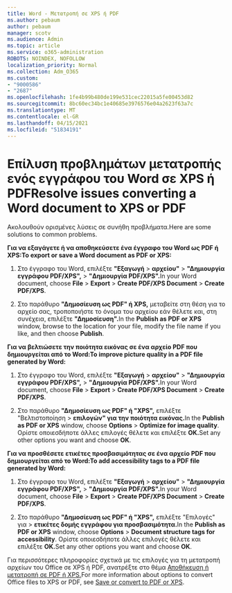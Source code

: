 ```yaml
---
title: Word - Μετατροπή σε XPS ή PDF
ms.author: pebaum
author: pebaum
manager: scotv
ms.audience: Admin
ms.topic: article
ms.service: o365-administration
ROBOTS: NOINDEX, NOFOLLOW
localization_priority: Normal
ms.collection: Adm_O365
ms.custom:
- "9000586"
- "2687"
ms.openlocfilehash: 1fe4b99b480de199e531cec22015a5fe00453d82
ms.sourcegitcommit: 8bc60ec34bc1e40685e3976576e04a2623f63a7c
ms.translationtype: MT
ms.contentlocale: el-GR
ms.lasthandoff: 04/15/2021
ms.locfileid: "51834191"
---
```

# <a name="resolve-issues-converting-a-word-document-to-xps-or-pdf"></a><span data-ttu-id="b630a-102">Επίλυση προβλημάτων μετατροπής ενός εγγράφου του Word σε XPS ή PDF</span><span class="sxs-lookup"><span data-stu-id="b630a-102">Resolve issues converting a Word document to XPS or PDF</span></span>

<span data-ttu-id="b630a-103">Ακολουθούν ορισμένες λύσεις σε συνήθη προβλήματα.</span><span class="sxs-lookup"><span data-stu-id="b630a-103">Here are some solutions to common problems.</span></span> 

<span data-ttu-id="b630a-104">**Για να εξαγάγετε ή να αποθηκεύσετε ένα έγγραφο του Word ως PDF ή XPS:**</span><span class="sxs-lookup"><span data-stu-id="b630a-104">**To export or save a Word document as PDF or XPS:**</span></span>

1. <span data-ttu-id="b630a-105">Στο έγγραφο του Word, επιλέξτε **"Εξαγωγή**  >  **αρχείου"**  >  **"Δημιουργία εγγράφου PDF/XPS",**  >  **"Δημιουργία PDF/XPS".**</span><span class="sxs-lookup"><span data-stu-id="b630a-105">In your Word document, choose  **File** > **Export** > **Create PDF/XPS Document** > **Create PDF/XPS**.</span></span>

2. <span data-ttu-id="b630a-106">Στο παράθυρο **"Δημοσίευση ως PDF" ή XPS,** μεταβείτε στη θέση για το αρχείο σας, τροποποιήστε το όνομα του αρχείου εάν θέλετε και, στη συνέχεια, επιλέξτε **"Δημοσίευση".**</span><span class="sxs-lookup"><span data-stu-id="b630a-106">In the **Publish as PDF or XPS** window, browse to the location for your file, modify the file name if you like, and then choose **Publish**.</span></span>

<span data-ttu-id="b630a-107">**Για να βελτιώσετε την ποιότητα εικόνας σε ένα αρχείο PDF που δημιουργείται από το Word:**</span><span class="sxs-lookup"><span data-stu-id="b630a-107">**To improve picture quality in a PDF file generated by Word:**</span></span>

1. <span data-ttu-id="b630a-108">Στο έγγραφο του Word, επιλέξτε **"Εξαγωγή**  >  **αρχείου"**  >  **"Δημιουργία εγγράφου PDF/XPS",**  >  **"Δημιουργία PDF/XPS".**</span><span class="sxs-lookup"><span data-stu-id="b630a-108">In your Word document, choose  **File** > **Export** > **Create PDF/XPS Document** > **Create PDF/XPS**.</span></span>

2. <span data-ttu-id="b630a-109">Στο παράθυρο **"Δημοσίευση ως PDF" ή "XPS",** επιλέξτε "Βελτιστοποίηση   >  **επιλογών" για την ποιότητα εικόνας.**</span><span class="sxs-lookup"><span data-stu-id="b630a-109">In the **Publish as PDF or XPS** window, choose **Options** > **Optimize for image quality**.</span></span> <span data-ttu-id="b630a-110">Ορίστε οποιεσδήποτε άλλες επιλογές θέλετε και επιλέξτε **OK.**</span><span class="sxs-lookup"><span data-stu-id="b630a-110">Set any other options you want and choose **OK**.</span></span> 

<span data-ttu-id="b630a-111">**Για να προσθέσετε ετικέτες προσβασιμότητας σε ένα αρχείο PDF που δημιουργείται από το Word:**</span><span class="sxs-lookup"><span data-stu-id="b630a-111">**To add accessibility tags to a PDF file generated by Word:**</span></span>
 
1. <span data-ttu-id="b630a-112">Στο έγγραφο του Word, επιλέξτε **"Εξαγωγή**  >  **αρχείου"**  >  **"Δημιουργία εγγράφου PDF/XPS",**  >  **"Δημιουργία PDF/XPS".**</span><span class="sxs-lookup"><span data-stu-id="b630a-112">In your Word document, choose  **File** > **Export** > **Create PDF/XPS Document** > **Create PDF/XPS**.</span></span>

2. <span data-ttu-id="b630a-113">Στο παράθυρο **"Δημοσίευση ως PDF" ή "XPS",** επιλέξτε "Επιλογές" για   >  **ετικέτες δομής εγγράφου για προσβασιμότητα.**</span><span class="sxs-lookup"><span data-stu-id="b630a-113">In the **Publish as PDF or XPS** window, choose **Options** > **Document structure tags for accessibility**.</span></span> <span data-ttu-id="b630a-114">Ορίστε οποιεσδήποτε άλλες επιλογές θέλετε και επιλέξτε **OK.**</span><span class="sxs-lookup"><span data-stu-id="b630a-114">Set any other options you want and choose **OK**.</span></span>

<span data-ttu-id="b630a-115">Για περισσότερες πληροφορίες σχετικά με τις επιλογές για τη μετατροπή αρχείων του Office σε XPS ή PDF, ανατρέξτε στο θέμα [Αποθήκευση ή μετατροπή σε PDF ή XPS.](https://support.office.com/article/d85416c5-7d77-4fd6-a216-6f4bf7c7c110)</span><span class="sxs-lookup"><span data-stu-id="b630a-115">For more information about options to convert Office files to XPS or PDF, see [Save or convert to PDF or XPS](https://support.office.com/article/d85416c5-7d77-4fd6-a216-6f4bf7c7c110).</span></span>